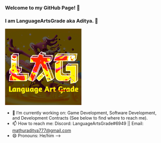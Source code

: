 ### Welcome to my GitHub Page!  🖖 
### I am LanguageArtsGrade aka Aditya. 👋
![LanguageProfile](https://github.com/Curnal/Curnal/blob/main/b07af048658d1619011d63d69e95c727%20(2).png)

- 🔭 I’m currently working on: Game Development, Software Development, and Development Contracts (See below to find where to reach me).
- 📫 How to reach me:   Discord: LanguageArtsGrade#6949   ||   Email: mathuraditya777@gmail.com
- 😄 Pronouns: He/him
-->
